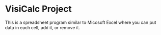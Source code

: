 # VisiCalc Project
This is a spreadsheet program similar to Micosoft Excel where you can put data in each cell, add it, or remove it.
